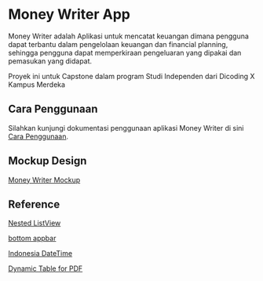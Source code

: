 # Money Writer App

Money Writer adalah Aplikasi untuk mencatat keuangan dimana pengguna dapat terbantu dalam pengelolaan keuangan dan financial planning, sehingga pengguna dapat memperkiraan pengeluaran yang dipakai dan pemasukan yang didapat.

Proyek ini untuk Capstone dalam program Studi Independen dari Dicoding X Kampus Merdeka

## Cara Penggunaan

Silahkan kunjungi dokumentasi penggunaan aplikasi Money Writer di sini [Cara Penggunaan](https://github.com/ravihabibillah/money_writer_app/wiki).

## Mockup Design
[Money Writer Mockup](https://www.figma.com/file/5MMbCYhFEPEqBJvYMUn35Z/Money-Writer?node-id=4%3A5)


## Reference
[Nested ListView](https://stackoverflow.com/questions/45270900/how-to-implement-nested-listview-in-flutter)

[bottom appbar](https://stackoverflow.com/questions/60214248/flutter-how-to-automatically-update-appbar-bottom-height-depending-on-child-hei)

[Indonesia DateTime](https://galangaji.medium.com/tutorial-format-tanggal-ke-dalam-bahasa-indonesia-di-flutter-2bbf42d158b7)

[Dynamic Table for PDF](https://stackoverflow.com/questions/65037185/create-dynamic-table-rows-in-pdf-document-using-the-pdf-package)
